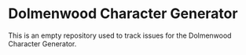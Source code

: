 # Dolmenwood Character Generator

This is an empty repository used to track issues for the Dolmenwood Character Generator.
